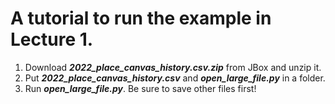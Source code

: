 # A tutorial to run the example in Lecture 1.

1. Download **_2022_place_canvas_history.csv.zip_** from JBox and unzip it.
2. Put **_2022_place_canvas_history.csv_** and **_open_large_file.py_** in a folder.
3. Run **_open_large_file.py_**. Be sure to save other files first!
